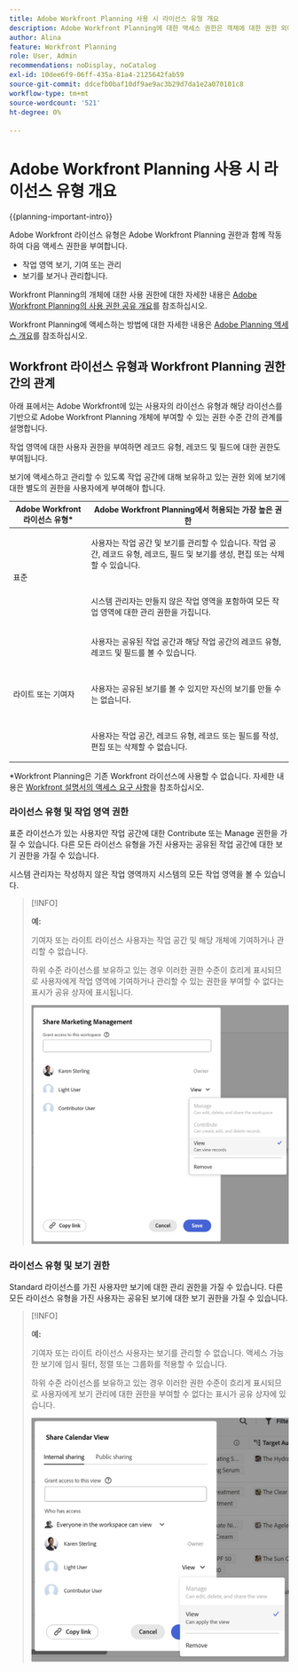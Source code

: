 ```yaml
---
title: Adobe Workfront Planning 사용 시 라이선스 유형 개요
description: Adobe Workfront Planning에 대한 액세스 권한은 객체에 대한 권한 외에 라이선스 유형에 따라 다릅니다. 조직의 모든 사용자가 Adobe Workfront Planning을 사용할 수 있는 동일한 액세스 및 권한을 가지고 있는 것은 아닙니다. 이 문서에서는 사용자가 Adobe Workfront Planning에 보유할 수 있는 액세스 수준에 대해 설명합니다.
author: Alina
feature: Workfront Planning
role: User, Admin
recommendations: noDisplay, noCatalog
exl-id: 10dee6f9-06ff-435a-81a4-2125642fab59
source-git-commit: ddcefb0baf10df9ae9ac3b29d7da1e2a070101c8
workflow-type: tm+mt
source-wordcount: '521'
ht-degree: 0%

---
```



# Adobe Workfront Planning 사용 시 라이선스 유형 개요

<!--<span class="preview">The highlighted information on this page refers to functionality not yet generally available. It is available only in the Preview environment for all customers. After the monthly releases to Production, the same features are also available in the Production environment for customers who enabled fast releases. </span>   

<span class="preview">For information about fast releases, see [Enable or disable fast releases for your organization](/help/quicksilver/administration-and-setup/set-up-workfront/configure-system-defaults/enable-fast-release-process.md). </span>-->

{{planning-important-intro}}

Adobe Workfront 라이선스 유형은 Adobe Workfront Planning 권한과 함께 작동하여 다음 액세스 권한을 부여합니다.

* 작업 영역 보기, 기여 또는 관리
* 보기를 보거나 관리합니다.

Workfront Planning의 개체에 대한 사용 권한에 대한 자세한 내용은 [Adobe Workfront Planning의 사용 권한 공유 개요](/help/quicksilver/planning/access/sharing-permissions-overview.md)를 참조하십시오.

Workfront Planning에 액세스하는 방법에 대한 자세한 내용은 [Adobe Planning 액세스 개요](/help/quicksilver/planning/access/access-overview.md)를 참조하십시오.

## Workfront 라이선스 유형과 Workfront Planning 권한 간의 관계

아래 표에서는 Adobe Workfront에 있는 사용자의 라이선스 유형과 해당 라이선스를 기반으로 Adobe Workfront Planning 개체에 부여할 수 있는 권한 수준 간의 관계를 설명합니다.

작업 영역에 대한 사용자 권한을 부여하면 레코드 유형, 레코드 및 필드에 대한 권한도 부여됩니다.

보기에 액세스하고 관리할 수 있도록 작업 공간에 대해 보유하고 있는 권한 외에 보기에 대한 별도의 권한을 사용자에게 부여해야 합니다.

| Adobe Workfront 라이선스 유형* | Adobe Workfront Planning에서 허용되는 가장 높은 권한 |
|------------------------------------------------|-------------------------------------------------------------------------------------------------------------------------------------------------------------------------------|
| 표준 | <p>사용자는 작업 공간 및 보기를 관리할 수 있습니다. 작업 공간, 레코드 유형, 레코드, 필드 및 보기를 생성, 편집 또는 삭제할 수 있습니다.</p> <br> <p>시스템 관리자는 만들지 않은 작업 영역을 포함하여 모든 작업 영역에 대한 관리 권한을 가집니다.</p> |
| 라이트 또는 기여자 | <p>사용자는 공유된 작업 공간과 해당 작업 공간의 레코드 유형, 레코드 및 필드를 볼 수 있습니다.</p> <br> <p>사용자는 공유된 보기를 볼 수 있지만 자신의 보기를 만들 수는 없습니다. </p><br> <p>사용자는 작업 공간, 레코드 유형, 레코드 또는 필드를 작성, 편집 또는 삭제할 수 없습니다.</p> |

*Workfront Planning은 기존 Workfront 라이선스에 사용할 수 없습니다.
자세한 내용은 [Workfront 설명서의 액세스 요구 사항](/help/quicksilver/administration-and-setup/add-users/access-levels-and-object-permissions/access-level-requirements-in-documentation.md)을 참조하십시오.


<!--OLD 

| Adobe Workfront license type*                                   | Highest permissions allowed in Adobe Workfront Planning                                                                                                                                             |
|------------------------------------------------|-------------------------------------------------------------------------------------------------------------------------------------------------------------------------------|
|New: Standard <br> or <br>Current: Plan                    | Users can manage workspaces. They can create, edit, or delete workspaces, record types, records, and fields. <br> System administrators have Manage permissions to all workspaces, including the ones they did not create.                                                                                                                     |
| New: Light, Contributor <br> or <br>Current: Work, Requestor, Reviewer                      | Users can view the workspaces shared with them, as well as the record types, records, and fields of those workspaces. <br> Users cannot create, edit, or delete workspaces, record types, records, or fields.|

*For more information, see [Access requirements in Workfront documentation](/help/quicksilver/administration-and-setup/add-users/access-levels-and-object-permissions/access-level-requirements-in-documentation.md).
-->

### 라이선스 유형 및 작업 영역 권한

표준 라이선스가 있는 사용자만 작업 공간에 대한 Contribute 또는 Manage 권한을 가질 수 있습니다. 다른 모든 라이선스 유형을 가진 사용자는 공유된 작업 공간에 대한 보기 권한을 가질 수 있습니다.

시스템 관리자는 작성하지 않은 작업 영역까지 시스템의 모든 작업 영역을 볼 수 있습니다.

>[!INFO]
>
>**예:**
>
>기여자 또는 라이트 라이선스 사용자는 작업 공간 및 해당 개체에 기여하거나 관리할 수 없습니다.
>
>하위 수준 라이선스를 보유하고 있는 경우 이러한 권한 수준이 흐리게 표시되므로 사용자에게 작업 영역에 기여하거나 관리할 수 있는 권한을 부여할 수 없다는 표시가 공유 상자에 표시됩니다.
>
>![작업 영역의 기여자 사용자에 대한 권한이 회색으로 표시됨](assets/permissions-grayed-out-for-contributor-user-on-workspace.png)


### 라이선스 유형 및 보기 권한

Standard 라이선스를 가진 사용자만 보기에 대한 관리 권한을 가질 수 있습니다. 다른 모든 라이선스 유형을 가진 사용자는 공유된 보기에 대한 보기 권한을 가질 수 있습니다.

>[!INFO]
>
>**예:**
>
>기여자 또는 라이트 라이선스 사용자는 보기를 관리할 수 없습니다. 액세스 가능한 보기에 임시 필터, 정렬 또는 그룹화를 적용할 수 있습니다.
>
>하위 수준 라이선스를 보유하고 있는 경우 이러한 권한 수준이 흐리게 표시되므로 사용자에게 보기 관리에 대한 권한을 부여할 수 없다는 표시가 공유 상자에 있습니다.
>
>![보기 공유에서 라이트 사용자에 대한 사용 권한이 회색으로 표시됨](assets/permissions-grayed-out-for-light-user.png)

